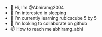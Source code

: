 - 👋 Hi, I’m @Abhiramg2004
- 👀 I’m interested in sleeping 
- 🌱 I’m currently learning rubicscube 5 by 5
- 💞️ I’m looking to collaborate on github
- 📫 How to reach me abhiramg_abhi

<!---
Abhiramg2004/Abhiramg2004 is a ✨ special ✨ repository because its `README.md` (this file) appears on your GitHub profile.
You can click the Preview link to take a look at your changes.
--->
